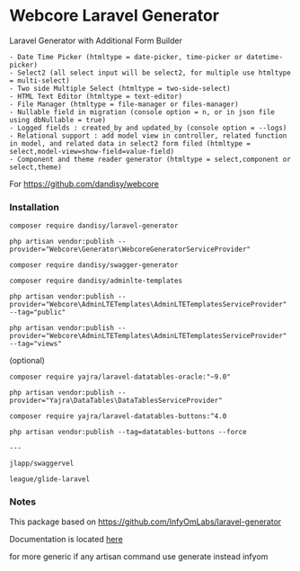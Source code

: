 # Webcore Laravel Generator

Laravel Generator with Additional Form Builder

    - Date Time Picker (htmltype = date-picker, time-picker or datetime-picker)
    - Select2 (all select input will be select2, for multiple use htmltype = multi-select)
    - Two side Multiple Select (htmltype = two-side-select)
    - HTML Text Editor (htmltype = text-editor)
    - File Manager (htmltype = file-manager or files-manager)
    - Nullable field in migration (console option = n, or in json file using dbNullable = true)
    - Logged fields : created_by and updated_by (console option = --logs)
    - Relational support : add model view in controller, related function in model, and related data in select2 form filed (htmltype = select,model-view=show-field=value-field)
    - Component and theme reader generator (htmltype = select,component or select,theme)

For https://github.com/dandisy/webcore

### Installation

    composer require dandisy/laravel-generator

    php artisan vendor:publish --provider="Webcore\Generator\WebcoreGeneratorServiceProvider"

    composer require dandisy/swagger-generator

    composer require dandisy/adminlte-templates

    php artisan vendor:publish --provider="Webcore\AdminLTETemplates\AdminLTETemplatesServiceProvider" --tag="public"

    php artisan vendor:publish --provider="Webcore\AdminLTETemplates\AdminLTETemplatesServiceProvider" --tag="views"

(optional)

    composer require yajra/laravel-datatables-oracle:"~9.0"

    php artisan vendor:publish --provider="Yajra\DataTables\DataTablesServiceProvider"

    composer require yajra/laravel-datatables-buttons:^4.0

    php artisan vendor:publish --tag=datatables-buttons --force

    ---

    jlapp/swaggervel

    league/glide-laravel

### Notes

This package based on https://github.com/InfyOmLabs/laravel-generator

Documentation is located [here](http://labs.infyom.com/laravelgenerator)

for more generic if any artisan command use generate instead infyom
